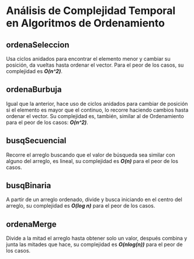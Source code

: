 # Análisis de Complejidad Temporal en Algoritmos de Ordenamiento

## ordenaSeleccion

Usa ciclos anidados para encontrar el elemento menor y cambiar su posición, da vueltas hasta ordenar el vector. Para el peor de los casos, su complejidad es ***O(n^2)***.

## ordenaBurbuja

Igual que la anterior, hace uso de ciclos anidados para cambiar de posición si el elemento es mayor que el continuo, lo recorre haciendo cambios hasta ordenar el vector. Su complejidad es, también, similar al de Ordenamiento para el peor de los casos: ***O(n^2)***.

## busqSecuencial

Recorre el arreglo buscando que el valor de búsqueda sea similar con alguno del arreglo, es lineal, su complejidad es ***O(n)*** para el peor de los casos.

## busqBinaria

A partir de un arreglo ordenado, divide y busca iniciando en el centro del arreglo, su complejidad es ***O(log n)*** para el peor de los casos.

## ordenaMerge

Divide a la mitad el arreglo hasta obtener solo un valor, después combina y junta las mitades que hace, su complejidad es ***O(nlog(n))*** para el peor de los casos.
